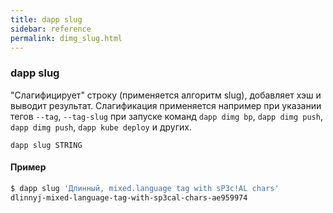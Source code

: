 ```yaml
---
title: dapp slug
sidebar: reference
permalink: dimg_slug.html
---
```



### dapp slug
"Слагифицирует" строку (применяется алгоритм slug), добавляет хэш и выводит результат. Слагификация применяется например при указании тегов `--tag`, `--tag-slug` при запуске команд `dapp dimg bp`, `dapp dimg push`, `dapp dimg push`, `dapp kube deploy`  и других.

```
dapp slug STRING
```

#### Пример

```bash
$ dapp slug 'Длинный, mixed.language tag with sP3c!AL chars'
dlinnyj-mixed-language-tag-with-sp3cal-chars-ae959974
```
